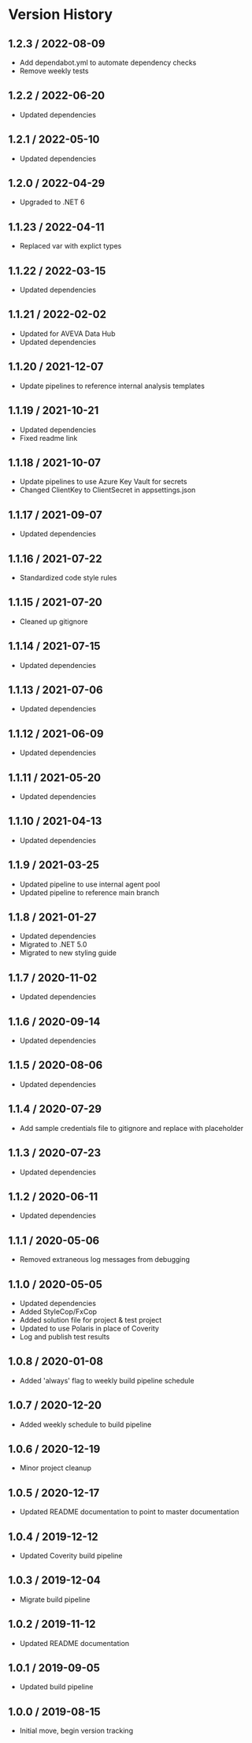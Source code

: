 # Version History

## 1.2.3 / 2022-08-09

- Add dependabot.yml to automate dependency checks
- Remove weekly tests

## 1.2.2 / 2022-06-20

- Updated dependencies

## 1.2.1 / 2022-05-10

- Updated dependencies

## 1.2.0 / 2022-04-29

- Upgraded to .NET 6

## 1.1.23 / 2022-04-11

- Replaced var with explict types

## 1.1.22 / 2022-03-15

- Updated dependencies

## 1.1.21 / 2022-02-02

- Updated for AVEVA Data Hub
- Updated dependencies

## 1.1.20 / 2021-12-07

- Update pipelines to reference internal analysis templates

## 1.1.19 / 2021-10-21

- Updated dependencies
- Fixed readme link

## 1.1.18 / 2021-10-07

- Update pipelines to use Azure Key Vault for secrets
- Changed ClientKey to ClientSecret in appsettings.json

## 1.1.17 / 2021-09-07

- Updated dependencies

## 1.1.16 / 2021-07-22

- Standardized code style rules

## 1.1.15 / 2021-07-20

- Cleaned up gitignore

## 1.1.14 / 2021-07-15

- Updated dependencies

## 1.1.13 / 2021-07-06

- Updated dependencies

## 1.1.12 / 2021-06-09

- Updated dependencies

## 1.1.11 / 2021-05-20

- Updated dependencies

## 1.1.10 / 2021-04-13

- Updated dependencies

## 1.1.9 / 2021-03-25

- Updated pipeline to use internal agent pool
- Updated pipeline to reference main branch

## 1.1.8 / 2021-01-27

- Updated dependencies
- Migrated to .NET 5.0
- Migrated to new styling guide

## 1.1.7 / 2020-11-02

- Updated dependencies

## 1.1.6 / 2020-09-14

- Updated dependencies

## 1.1.5 / 2020-08-06

- Updated dependencies

## 1.1.4 / 2020-07-29

- Add sample credentials file to gitignore and replace with placeholder

## 1.1.3 / 2020-07-23

- Updated dependencies

## 1.1.2 / 2020-06-11

- Updated dependencies

## 1.1.1 / 2020-05-06

- Removed extraneous log messages from debugging

## 1.1.0 / 2020-05-05

- Updated dependencies
- Added StyleCop/FxCop
- Added solution file for project & test project
- Updated to use Polaris in place of Coverity
- Log and publish test results

## 1.0.8 / 2020-01-08

- Added 'always' flag to weekly build pipeline schedule

## 1.0.7 / 2020-12-20

- Added weekly schedule to build pipeline

## 1.0.6 / 2020-12-19

- Minor project cleanup

## 1.0.5 / 2020-12-17

- Updated README documentation to point to master documentation

## 1.0.4 / 2019-12-12

- Updated Coverity build pipeline

## 1.0.3 / 2019-12-04

- Migrate build pipeline

## 1.0.2 / 2019-11-12

- Updated README documentation

## 1.0.1 / 2019-09-05

- Updated build pipeline

## 1.0.0 / 2019-08-15

- Initial move, begin version tracking
